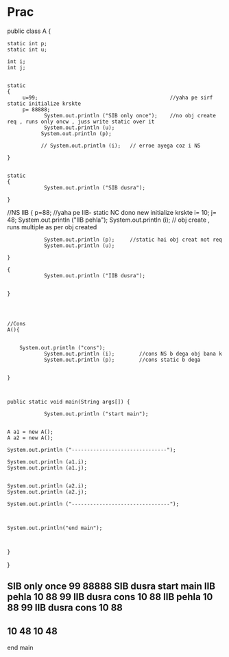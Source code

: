 # Prac

public class A {
    
    static int p;
    static int u;       

    int i;
    int j;
    
    
    static
    {
         u=99;                                           //yaha pe sirf static initialize krskte
         p= 88888;
                System.out.println ("SIB only once");    //no obj create req , runs only oncw , juss write static over it
                System.out.println (u);
               System.out.println (p);
               
               // System.out.println (i);   // erroe ayega coz i NS

    }
    
    
    static
    {
                System.out.println ("SIB dusra");

    }
    
    
    
    
   //NS IIB
    {
        p=88;                                        //yaha pe IIB- static NC dono new initialize krskte
        i= 10;
        j= 48;
        System.out.println ("IIB pehla");
                System.out.println (i);                 // obj create , runs multiple as per obj created
                
                System.out.println (p);     //static hai obj creat not req
                System.out.println (u);

    }
    
    {
                System.out.println ("IIB dusra");

        
    }
   



    //Cons 
    A(){
        
       
        System.out.println ("cons");
                System.out.println (i);        //cons NS b dega obj bana k
                System.out.println (p);        //cons static b dega


    }
    
    
    
    public static void main(String args[]) {
        
                System.out.println ("start main");

   
    A a1 = new A();
    A a2 = new A();

    System.out.println ("-------------------------------");

    System.out.println (a1.i);
    System.out.println (a1.j);
 
 
    System.out.println (a2.i);
    System.out.println (a2.j);
        
    System.out.println ("--------------------------------");

   
   
    System.out.println("end main");
   
   
   
    }
    
    
  
}



SIB only once
99
88888
SIB dusra
start main
IIB pehla
10
88
99
IIB dusra
cons
10
88
IIB pehla
10
88
99
IIB dusra
cons
10
88
-------------------------------
10
48
10
48
--------------------------------
end main

